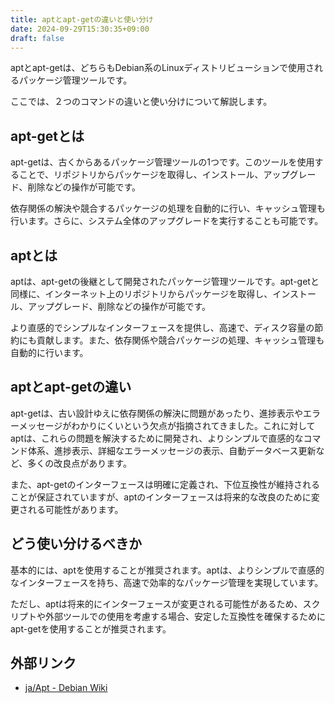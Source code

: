 ```yaml
---
title: aptとapt-getの違いと使い分け
date: 2024-09-29T15:30:35+09:00
draft: false
---
```


aptとapt-getは、どちらもDebian系のLinuxディストリビューションで使用されるパッケージ管理ツールです。

ここでは、２つのコマンドの違いと使い分けについて解説します。

## apt-getとは

apt-getは、古くからあるパッケージ管理ツールの1つです。このツールを使用することで、リポジトリからパッケージを取得し、インストール、アップグレード、削除などの操作が可能です。

依存関係の解決や競合するパッケージの処理を自動的に行い、キャッシュ管理も行います。さらに、システム全体のアップグレードを実行することも可能です。

## aptとは

aptは、apt-getの後継として開発されたパッケージ管理ツールです。apt-getと同様に、インターネット上のリポジトリからパッケージを取得し、インストール、アップグレード、削除などの操作が可能です。

より直感的でシンプルなインターフェースを提供し、高速で、ディスク容量の節約にも貢献します。また、依存関係や競合パッケージの処理、キャッシュ管理も自動的に行います。

## aptとapt-getの違い

apt-getは、古い設計ゆえに依存関係の解決に問題があったり、進捗表示やエラーメッセージがわかりにくいという欠点が指摘されてきました。これに対してaptは、これらの問題を解決するために開発され、よりシンプルで直感的なコマンド体系、進捗表示、詳細なエラーメッセージの表示、自動データベース更新など、多くの改良点があります。

また、apt-getのインターフェースは明確に定義され、下位互換性が維持されることが保証されていますが、aptのインターフェースは将来的な改良のために変更される可能性があります。

## どう使い分けるべきか

基本的には、aptを使用することが推奨されます。aptは、よりシンプルで直感的なインターフェースを持ち、高速で効率的なパッケージ管理を実現しています。

ただし、aptは将来的にインターフェースが変更される可能性があるため、スクリプトや外部ツールでの使用を考慮する場合、安定した互換性を確保するためにapt-getを使用することが推奨されます。

## 外部リンク
- [ja/Apt - Debian Wiki](https://wiki.debian.org/ja/Apt)
